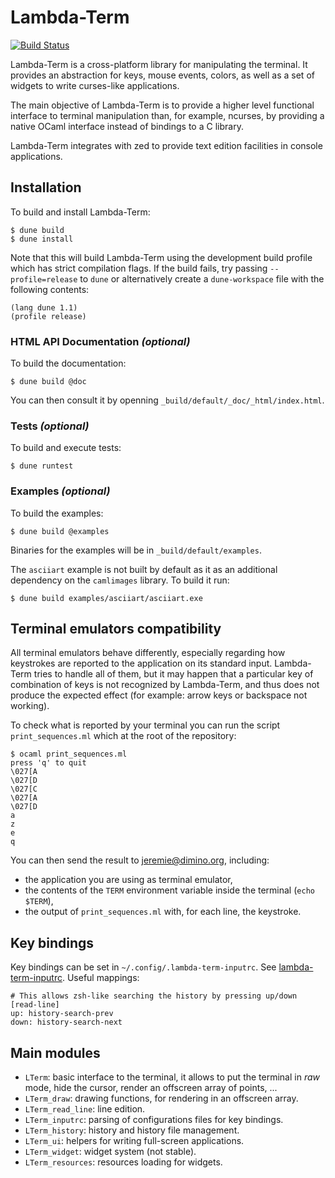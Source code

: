 Lambda-Term
===========

[![Build Status](https://travis-ci.org/ocaml-community/lambda-term.svg?branch=master)](https://travis-ci.org/ocaml-community/lambda-term)

Lambda-Term is a cross-platform library for manipulating the
terminal. It provides an abstraction for keys, mouse events, colors,
as well as a set of widgets to write curses-like applications.

The main objective of Lambda-Term is to provide a higher level
functional interface to terminal manipulation than, for example,
ncurses, by providing a native OCaml interface instead of bindings to
a C library.

Lambda-Term integrates with zed to provide text edition facilities in
console applications.

Installation
------------

To build and install Lambda-Term:

    $ dune build
    $ dune install

Note that this will build Lambda-Term using the development build
profile which has strict compilation flags. If the build fails, try
passing `--profile=release` to `dune` or alternatively create a
`dune-workspace` file with the following contents:

    (lang dune 1.1)
    (profile release)

### HTML API Documentation _(optional)_

To build the documentation:

    $ dune build @doc

You can then consult it by openning
`_build/default/_doc/_html/index.html`.

### Tests _(optional)_

To build and execute tests:

    $ dune runtest

### Examples _(optional)_

To build the examples:

    $ dune build @examples

Binaries for the examples will be in `_build/default/examples`.

The `asciiart` example is not built by default as it as an additional
dependency on the `camlimages` library. To build it run:

    $ dune build examples/asciiart/asciiart.exe

Terminal emulators compatibility
--------------------------------

All terminal emulators behave differently, especially regarding how
keystrokes are reported to the application on its standard
input. Lambda-Term tries to handle all of them, but it may happen that
a particular key of combination of keys is not recognized by
Lambda-Term, and thus does not produce the expected effect (for
example: arrow keys or backspace not working).

To check what is reported by your terminal you can run the script
`print_sequences.ml` which at the root of the repository:

    $ ocaml print_sequences.ml
    press 'q' to quit
    \027[A
    \027[D
    \027[C
    \027[A
    \027[D
    a
    z
    e
    q

You can then send the result to jeremie@dimino.org, including:

* the application you are using as terminal emulator,
* the contents of the `TERM` environment variable inside the terminal (`echo $TERM`),
* the output of `print_sequences.ml` with, for each line, the keystroke.

Key bindings
------------

Key bindings can be set in `~/.config/.lambda-term-inputrc`. See
[lambda-term-inputrc](lambda-term-inputrc). Useful mappings:

```
# This allows zsh-like searching the history by pressing up/down
[read-line]
up: history-search-prev
down: history-search-next
```

Main modules
------------

* `LTerm`: basic interface to the terminal, it allows to put the terminal
  in _raw_ mode, hide the cursor, render an offscreen array of points, ...
* `LTerm_draw`: drawing functions, for rendering in an offscreen array.
* `LTerm_read_line`: line edition.
* `LTerm_inputrc`: parsing of configurations files for key bindings.
* `LTerm_history`: history and history file management.
* `LTerm_ui`: helpers for writing full-screen applications.
* `LTerm_widget`: widget system (not stable).
* `LTerm_resources`: resources loading for widgets.
